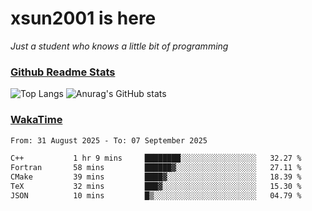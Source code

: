 # xsun2001 is here

*Just a student who knows a little bit of programming*

### [Github Readme Stats](https://github.com/anuraghazra/github-readme-stats)

![Top Langs](https://github-readme-stats.vercel.app/api/top-langs/?username=xsun2001&layout=compact&theme=radical) ![Anurag's GitHub stats](https://github-readme-stats.vercel.app/api?username=xsun2001&show_icons=true&theme=radical)

### [WakaTime](https://wakatime.com)

<!--START_SECTION:waka-->

```txt
From: 31 August 2025 - To: 07 September 2025

C++           1 hr 9 mins     ████████░░░░░░░░░░░░░░░░░   32.27 %
Fortran       58 mins         ██████▓░░░░░░░░░░░░░░░░░░   27.11 %
CMake         39 mins         ████▓░░░░░░░░░░░░░░░░░░░░   18.39 %
TeX           32 mins         ███▓░░░░░░░░░░░░░░░░░░░░░   15.30 %
JSON          10 mins         █▒░░░░░░░░░░░░░░░░░░░░░░░   04.79 %
```

<!--END_SECTION:waka-->
